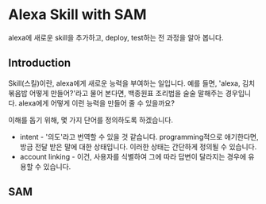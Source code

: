 # Alexa Skill with SAM

alexa에 새로운 skill을 추가하고, deploy, test하는 전 과정을 알아 봅니다.

## Introduction

Skill(스킬)이란, alexa에게 새로운 능력을 부여하는 일입니다. 예를 들면, 'alexa, 김치볶음밥 어떻게 만들어?'라고 물어 본다면, 백종원표 조리법을 술술 말해주는 경우입니다. alexa에게 어떻게 이런 능력을 만들어 줄 수 있을까요? 

이해를 돕기 위해, 몇 가지 단어를 정의하도록 하겠습니다.

* intent - '의도'라고 번역할 수 있을 것 같습니다. programming적으로 애기한다면, 방금 전달 받은 말에 대한 상태입니다. 이러한 상태는 간단하게 정의될 수 있습니다.
* account linking - 이건, 사용자를 식별하여 그에 따라 답변이 달라지는 경우에 유용할 수 있습니다. 



## SAM

